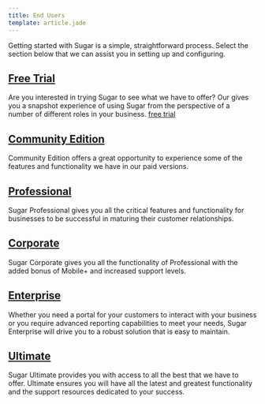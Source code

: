 ```yaml
---
title: End Users
template: article.jade
---
```


<div class="container">
  <div class="landign-page" id="get-started">
    <p class="landing-intro">Getting started with Sugar is a simple, straightforward process. Select the section below that we can assist you in setting up and configuring.</p>
    <div class="enclosed-block rounded-corners shadow" id="on-demand">
      <h2 class="landing-subtitle">
        <a title="Free Trial" href="//01_Get_Started/01_End_Users/01_Free_Trial">Free Trial</a>
      </h2>
      <p>
        Are you interested in trying Sugar to see what we have to offer? Our  gives you a snapshot experience of using Sugar from the perspective of a number of different roles in your business.
        <a class="external" href="http://www.sugarcrm.com/webform/try-sugarcrm-free-7-days" title="http://www.sugarcrm.com/webform/try-sugarcrm-free-7-days">free trial</a>
      </p>
    </div>
    <div class="enclosed-block rounded-corners shadow" id="on-demand">
      <h2 class="landing-subtitle">
        <a title="Community Edition" href="//01_Get_Started/01_End_Users/02_Community_Edition">Community Edition</a>
      </h2>
      <p>Community Edition offers a great opportunity to experience some of the features and functionality we have in our paid versions.</p>
    </div>
    <div class="enclosed-block rounded-corners shadow" id="on-demand">
      <h2 class="landing-subtitle">
        <a title="Professional" href="//01_Get_Started/01_End_Users/03_Professional">Professional</a>
      </h2>
      <p>Sugar Professional gives you all the critical features and functionality for businesses to be successful in maturing their customer relationships.</p>
    </div>
    <div class="enclosed-block rounded-corners shadow" id="on-site">
      <h2 class="landing-subtitle">
        <a title="Corporate" href="//01_Get_Started/01_End_Users/04_Corporate">Corporate</a>
      </h2>
      <p>Sugar Corporate gives you all the functionality of Professional with the added bonus of Mobile+ and increased support levels.</p>
    </div>
    <div class="enclosed-block rounded-corners shadow" id="mobile">
      <h2 class="landing-subtitle">
        <a title="Enterprise" href="//01_Get_Started/01_End_Users/05_Enterprise">Enterprise</a>
      </h2>
      <p>Whether you need a portal for your customers to interact with your business or you require advanced reporting capabilities to meet your needs, Sugar Enterprise will drive you to a robust solution that is easy to maintain.</p>
    </div>
    <div class="enclosed-block rounded-corners shadow" id="plug-ins">
      <h2 class="landing-subtitle">
        <a title="Ultimate" href="//01_Get_Started/01_End_Users/06_Ultimate">Ultimate</a>
      </h2>
      <p>Sugar Ultimate provides you with access to all the best that we have to offer. Ultimate ensures you will have all the latest and greatest functionality and the support resources dedicated to your success.</p>
    </div>
  </div>
</div>